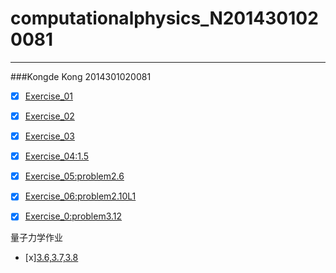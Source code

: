 # computationalphysics_N2014301020081
----------
###Kongde Kong  2014301020081
  - [x] [Exercise_01](https://github.com/kdfeng/computationalphysics_N2014301020081/blob/master/exercise_01)
  - [x] [Exercise_02](https://www.zybuluo.com/2014301020081/note/513262)
  - [x] [Exercise_03](https://www.zybuluo.com/2014301020081/note/505439)
  - [x] [Exercise_04:1.5](https://www.zybuluo.com/2014301020081/note/524337)
  - [x] [Exercise_05:problem2.6](https://www.zybuluo.com/2014301020081/note/534564)
  - [x] [Exercise_06:problem2.10L1](https://www.zybuluo.com/2014301020081/note/542351)
  - [x] [Exercise_0:problem3.12](https://www.zybuluo.com/2014301020081/note/550700)
  
  
量子力学作业
  - [x][3.6,3.7,3.8](https://www.zybuluo.com/2014301020081/note/563342)

